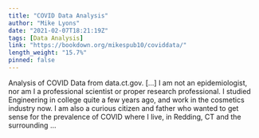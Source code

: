 ```yaml
---
title: "COVID Data Analysis"
author: "Mike Lyons"
date: "2021-02-07T18:21:19Z"
tags: [Data Analysis]
link: "https://bookdown.org/mikespub10/coviddata/"
length_weight: "15.7%"
pinned: false
---
```


Analysis of COVID Data from data.ct.gov. [...] I am not an epidemiologist, nor am I a professional scientist or proper research professional. I studied Engineering in college quite a few years ago, and work in the cosmetics industry now. I am also a curious citizen and father who wanted to get sense for the prevalence of COVID where I live, in Redding, CT and the surrounding ...
